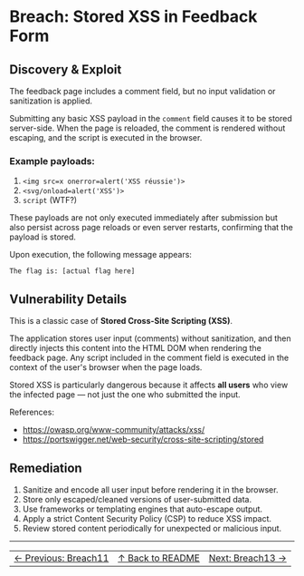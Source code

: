 # Breach: Stored XSS in Feedback Form

## Discovery & Exploit

The feedback page includes a comment field, but no input validation or sanitization is applied.

Submitting any basic XSS payload in the `comment` field causes it to be stored server-side. When the page is reloaded, the comment is rendered without escaping, and the script is executed in the browser.

### Example payloads:

1. `<img src=x onerror=alert('XSS réussie')>`
2. `<svg/onload=alert('XSS')>`
3. `script` (WTF?)

These payloads are not only executed immediately after submission but also persist across page reloads or even server restarts, confirming that the payload is stored.

Upon execution, the following message appears:

``The flag is: [actual flag here]``

## Vulnerability Details

This is a classic case of **Stored Cross-Site Scripting (XSS)**.

The application stores user input (comments) without sanitization, and then directly injects this content into the HTML DOM when rendering the feedback page. Any script included in the comment field is executed in the context of the user's browser when the page loads.

Stored XSS is particularly dangerous because it affects **all users** who view the infected page — not just the one who submitted the input.

References:

- https://owasp.org/www-community/attacks/xss/
- https://portswigger.net/web-security/cross-site-scripting/stored

## Remediation

1. Sanitize and encode all user input before rendering it in the browser.
2. Store only escaped/cleaned versions of user-submitted data.
3. Use frameworks or templating engines that auto-escape output.
4. Apply a strict Content Security Policy (CSP) to reduce XSS impact.
5. Review stored content periodically for unexpected or malicious input.

---

<table width="100%">
  <tr>
    <td align="left"><a href="../Breach11_*/Ressources/writeup.md">← Previous: Breach11</a></td>
    <td align="center"><a href="../../README.md">↑ Back to README</a></td>
    <td align="right"><a href="../Breach13_*/Ressources/writeup.md">Next: Breach13 →</a></td>
  </tr>
</table>
